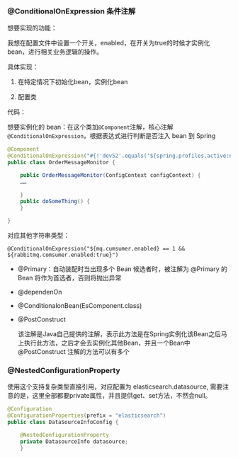 ### @ConditionalOnExpression 条件注解

想要实现的功能：

我想在配置文件中设置一个开关，enabled，在开关为true的时候才实例化bean，进行相关业务逻辑的操作。

具体实现：

1. 在特定情况下初始化bean，实例化bean

2. 配置类



代码：

想要实例化的 bean：在这个类加`@Component`注解，核心注解`@ConditionalOnExpression`，根据表达式进行判断是否注入 bean 到 Spring

```java
@Component
@ConditionalOnExpression("#{!'dev52'.equals('${spring.profiles.active:null}')}")
public class OrderMessageMonitor {

    public OrderMessageMonitor(ConfigContext configContext) {
    ……
    
    }
    public doSomeThing() {
    }

}
```

对应其他字符串类型：

`@ConditionalOnExpression("${mq.cumsumer.enabled} == 1 && ${rabbitmq.comsumer.enabled:true}")`





- @Primary：自动装配时当出现多个 Bean 候选者时，被注解为 @Primary 的 Bean 将作为首选者，否则将抛出异常 


- @dependenOn

- @ConditionalonBean(EsComponent.class)

- @PostConstruct

    该注解是Java自己提供的注解，表示此方法是在Spring实例化该Bean之后马上执行此方法，之后才会去实例化其他Bean，并且一个Bean中 @PostConstruct 注解的方法可以有多个



### @NestedConfigurationProperty

使用这个支持复杂类型直接引用，对应配置为 elasticsearch.datasource, 需要注意的是，这里全部都要private属性，并且提供get、set方法，不然会null。

```java
@Configuration
@ConfigurationProperties(prefix = "elasticsearch")
public class DataSourceInfoConfig {

    @NestedConfigurationProperty
    private DatasourceInfo datasource;
    }
```


